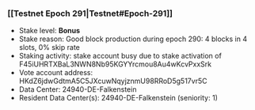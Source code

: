 ### [[Testnet Epoch 291|Testnet#Epoch-291]]
* Stake level: **Bonus**
* Stake reason: Good block production during epoch 290: 4 blocks in 4 slots, 0% skip rate
* Staking activity: stake account busy due to stake activation of F45iUHRTXBaL3NWN8Nb95KGYYrcmou8Au4wKcvPxxSrk
* Vote account address: HKdZ6jdwGdtmA5C5JXcuwNqyjznmU98RRoD5g517vr5C
* Data Center: 24940-DE-Falkenstein
* Resident Data Center(s): 24940-DE-Falkenstein (seniority: 1)